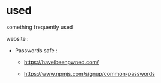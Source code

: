 # used
something frequently used 

  website :
  
  - Passwords safe :
    * <a href="https://haveibeenpwned.com/" target="_blank">https://haveibeenpwned.com/</a>
    
    * <a href="https://www.npmjs.com/signup/common-passwords" target="_blank">https://www.npmjs.com/signup/common-passwords</a>
